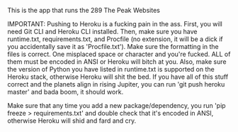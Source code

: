 This is the app that runs the 289 The Peak Websites

IMPORTANT:
Pushing to Heroku is a fucking pain in the ass. First, you will need Git CLI and Heroku CLI installed. Then, make sure you have runtime.txt, requirements.txt, and Procfile (no extension, it will be a dick if you accidentally save it as 'Procfile.txt'). Make sure the formatting in the files is correct. One misplaced space or character and you're fucked. ALL of them must be encoded in ANSI or Heroku will bitch at you. Also, make sure the version of Python you have listed in runtime.txt is supported on the Heroku stack, otherwise Heroku will shit the bed. If you have all of this stuff correct and the planets align in rising Jupiter, you can run 'git push heroku master' and bada boom, it should work.

Make sure that any time you add a new package/dependency, you run 'pip freeze > requirements.txt' and double check that it's encoded in ANSI, otherwise Heroku will shid and fard and cry.